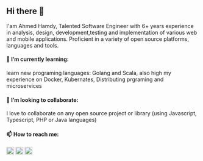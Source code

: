 ## Hi there 👋

I'am Ahmed Hamdy, Talented Software Engineer with 6+ years experience in analysis, design, development,testing and implementation of various web and mobile applications. Proficient in a variety of open source platforms, languages and tools.

#### 🌱 I’m currently learning:
learn new programing languages: Golang and Scala, also high my experience on Docker, Kubernates, Distributing prgraming and microservices

#### 👯 I’m looking to collaborate:
I love to collaborate on any open source project or library (using Javascript, Typescript, PHP or Java languages)

#### 📫 How to reach me:
<p align="left">
<a href="http://www.linkedin.com/in/ahmedhamdy90" target="blank"><img align="center" src="https://cdn.jsdelivr.net/npm/simple-icons@3.0.1/icons/linkedin.svg" alt="ahmedhamdy90" height="20" width="20" /></a>
<a href="https://stackoverflow.com/users/1908296/ahmed-hamdy" target="blank"><img align="center" src="https://cdn.jsdelivr.net/npm/simple-icons@3.0.1/icons/stackoverflow.svg" alt="ahmedhamdy90" height="20" width="20" /></a>
<a href="mailto:ahmedhamdy20@gmail.com" target="blank"><img align="center" src="https://cdn.jsdelivr.net/npm/simple-icons@3.0.1/icons/gmail.svg" alt="ahmedhamdy90" height="20" width="20" /></a>
</p>
